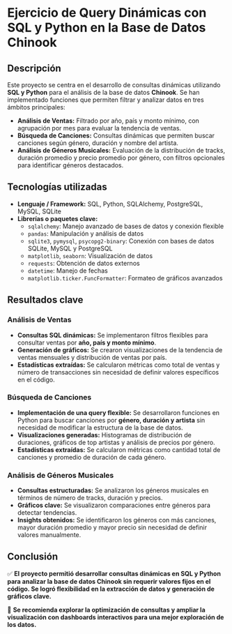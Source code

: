 # Ejercicio de Query Dinámicas con SQL y Python en la Base de Datos Chinook

## Descripción  
Este proyecto se centra en el desarrollo de consultas dinámicas utilizando **SQL y Python** para el análisis de la base de datos **Chinook**. Se han implementado funciones que permiten filtrar y analizar datos en tres ámbitos principales:  

- **Análisis de Ventas:** Filtrado por año, país y monto mínimo, con agrupación por mes para evaluar la tendencia de ventas.  
- **Búsqueda de Canciones:** Consultas dinámicas que permiten buscar canciones según género, duración y nombre del artista.  
- **Análisis de Géneros Musicales:** Evaluación de la distribución de tracks, duración promedio y precio promedio por género, con filtros opcionales para identificar géneros destacados.  

## Tecnologías utilizadas  
- **Lenguaje / Framework:** SQL, Python, SQLAlchemy, PostgreSQL, MySQL, SQLite  
- **Librerías o paquetes clave:**  
  - `sqlalchemy`: Manejo avanzado de bases de datos y conexión flexible  
  - `pandas`: Manipulación y análisis de datos  
  - `sqlite3`, `pymysql`, `psycopg2-binary`: Conexión con bases de datos SQLite, MySQL y PostgreSQL  
  - `matplotlib`, `seaborn`: Visualización de datos  
  - `requests`: Obtención de datos externos  
  - `datetime`: Manejo de fechas  
  - `matplotlib.ticker.FuncFormatter`: Formateo de gráficos avanzados  

## Resultados clave  

### **Análisis de Ventas**  
- **Consultas SQL dinámicas:** Se implementaron filtros flexibles para consultar ventas por **año, país y monto mínimo**.  
- **Generación de gráficos:** Se crearon visualizaciones de la tendencia de ventas mensuales y distribución de ventas por país.  
- **Estadísticas extraídas:** Se calcularon métricas como total de ventas y número de transacciones sin necesidad de definir valores específicos en el código.  

### **Búsqueda de Canciones**  
- **Implementación de una query flexible:** Se desarrollaron funciones en Python para buscar canciones por **género, duración y artista** sin necesidad de modificar la estructura de la base de datos.  
- **Visualizaciones generadas:** Histogramas de distribución de duraciones, gráficos de top artistas y análisis de precios por género.  
- **Estadísticas extraídas:** Se calcularon métricas como cantidad total de canciones y promedio de duración de cada género.  

### **Análisis de Géneros Musicales**  
- **Consultas estructuradas:** Se analizaron los géneros musicales en términos de número de tracks, duración y precios.  
- **Gráficos clave:** Se visualizaron comparaciones entre géneros para detectar tendencias.  
- **Insights obtenidos:** Se identificaron los géneros con más canciones, mayor duración promedio y mayor precio sin necesidad de definir valores manualmente.  

## Conclusión  
✅ **El proyecto permitió desarrollar consultas dinámicas en SQL y Python para analizar la base de datos Chinook sin requerir valores fijos en el código. Se logró flexibilidad en la extracción de datos y generación de gráficos clave.**  

📌 **Se recomienda explorar la optimización de consultas y ampliar la visualización con dashboards interactivos para una mejor exploración de los datos.**  
